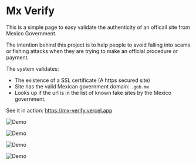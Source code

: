 # Mx Verify

This is a simple page to easy validate the authenticity of an officail site from Mexico Government.

The intention behind this project is to help people to avoid falling into scams or fishing attacks when they are trying to make an official procedure or payment.

The system validates:
- The existence of a SSL certificate (A https secured site)
- Site has the valid Mexican government domain: `.gob.mx`
- Looks up if the url is in the list of known fake sites by the Mexico government.


See it in action: https://mx-verify.vercel.app

<div styles="display: flex; gap: 4px;">

![Demo](https://raw.githubusercontent.com/emanuelosva/mx-verify/main/_demo/demo-page.png)

![Demo](https://raw.githubusercontent.com/emanuelosva/mx-verify/main/_demo/demo-success.png)

![Demo](https://raw.githubusercontent.com/emanuelosva/mx-verify/main/_demo/demo-warning.png)


![Demo](https://raw.githubusercontent.com/emanuelosva/mx-verify/main/_demo/demo-danger.png)

<div>
